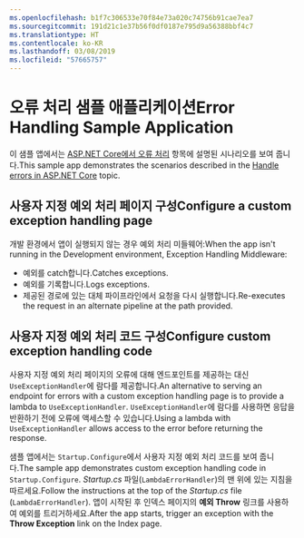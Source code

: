 ```yaml
---
ms.openlocfilehash: b1f7c306533e70f84e73a020c74756b91cae7ea7
ms.sourcegitcommit: 191d21c1e37b56f0df0187e795d9a56388bbf4c7
ms.translationtype: HT
ms.contentlocale: ko-KR
ms.lasthandoff: 03/08/2019
ms.locfileid: "57665757"
---
```

# <a name="error-handling-sample-application"></a><span data-ttu-id="f105b-101">오류 처리 샘플 애플리케이션</span><span class="sxs-lookup"><span data-stu-id="f105b-101">Error Handling Sample Application</span></span>

<span data-ttu-id="f105b-102">이 샘플 앱에서는 [ASP.NET Core에서 오류 처리](https://docs.microsoft.com/aspnet/core/fundamentals/error-handling) 항목에 설명된 시나리오를 보여 줍니다.</span><span class="sxs-lookup"><span data-stu-id="f105b-102">This sample app demonstrates the scenarios described in the [Handle errors in ASP.NET Core](https://docs.microsoft.com/aspnet/core/fundamentals/error-handling) topic.</span></span>

## <a name="configure-a-custom-exception-handling-page"></a><span data-ttu-id="f105b-103">사용자 지정 예외 처리 페이지 구성</span><span class="sxs-lookup"><span data-stu-id="f105b-103">Configure a custom exception handling page</span></span>

<span data-ttu-id="f105b-104">개발 환경에서 앱이 실행되지 않는 경우 예외 처리 미들웨어:</span><span class="sxs-lookup"><span data-stu-id="f105b-104">When the app isn't running in the Development environment, Exception Handling Middleware:</span></span>

* <span data-ttu-id="f105b-105">예외를 catch합니다.</span><span class="sxs-lookup"><span data-stu-id="f105b-105">Catches exceptions.</span></span>
* <span data-ttu-id="f105b-106">예외를 기록합니다.</span><span class="sxs-lookup"><span data-stu-id="f105b-106">Logs exceptions.</span></span>
* <span data-ttu-id="f105b-107">제공된 경로에 있는 대체 파이프라인에서 요청을 다시 실행합니다.</span><span class="sxs-lookup"><span data-stu-id="f105b-107">Re-executes the request in an alternate pipeline at the path provided.</span></span>

## <a name="configure-custom-exception-handling-code"></a><span data-ttu-id="f105b-108">사용자 지정 예외 처리 코드 구성</span><span class="sxs-lookup"><span data-stu-id="f105b-108">Configure custom exception handling code</span></span>

<span data-ttu-id="f105b-109">사용자 지정 예외 처리 페이지의 오류에 대해 엔드포인트를 제공하는 대신 `UseExceptionHandler`에 람다를 제공합니다.</span><span class="sxs-lookup"><span data-stu-id="f105b-109">An alternative to serving an endpoint for errors with a custom exception handling page is to provide a lambda to `UseExceptionHandler`.</span></span> <span data-ttu-id="f105b-110">`UseExceptionHandler`에 람다를 사용하면 응답을 반환하기 전에 오류에 액세스할 수 있습니다.</span><span class="sxs-lookup"><span data-stu-id="f105b-110">Using a lambda with `UseExceptionHandler` allows access to the error before returning the response.</span></span>

<span data-ttu-id="f105b-111">샘플 앱에서는 `Startup.Configure`에서 사용자 지정 예외 처리 코드를 보여 줍니다.</span><span class="sxs-lookup"><span data-stu-id="f105b-111">The sample app demonstrates custom exception handling code in `Startup.Configure`.</span></span> <span data-ttu-id="f105b-112">*Startup.cs* 파일(`LambdaErrorHandler`)의 맨 위에 있는 지침을 따르세요.</span><span class="sxs-lookup"><span data-stu-id="f105b-112">Follow the instructions at the top of the *Startup.cs* file (`LambdaErrorHandler`).</span></span> <span data-ttu-id="f105b-113">앱이 시작된 후 인덱스 페이지의 **예외 Throw** 링크를 사용하여 예외를 트리거하세요.</span><span class="sxs-lookup"><span data-stu-id="f105b-113">After the app starts, trigger an exception with the **Throw Exception** link on the Index page.</span></span>
